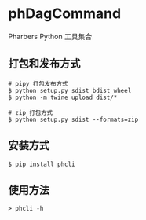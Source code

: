 # phDagCommand
Pharbers Python 工具集合

## 打包和发布方式
```androiddatabinding
# pipy 打包发布方式
$ python setup.py sdist bdist_wheel
$ python -m twine upload dist/*

# zip 打包方式
$ python setup.py sdist --formats=zip
```

## 安装方式
```androiddatabinding
$ pip install phcli
```

## 使用方法
```androiddatabinding
> phcli -h
```
